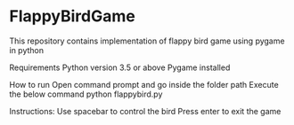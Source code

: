 # FlappyBirdGame
This repository contains implementation of flappy bird game using pygame in python

Requirements
Python version 3.5 or above
Pygame installed

How to run
Open command prompt and go inside the folder path
Execute the below command
python flappybird.py

Instructions:
Use spacebar to control the bird
Press enter to exit the game
